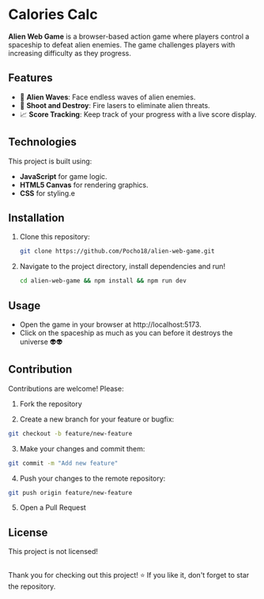 # Calories Calc

**Alien Web Game** is a browser-based action game where players control a spaceship to defeat alien enemies. The game challenges players with increasing difficulty as they progress.

## Features

- 👾 **Alien Waves**: Face endless waves of alien enemies.
- 🚀 **Shoot and Destroy**: Fire lasers to eliminate alien threats.
- 📈 **Score Tracking**: Keep track of your progress with a live score display.

## Technologies

This project is built using:

- **JavaScript** for game logic.
- **HTML5 Canvas** for rendering graphics.
- **CSS** for styling.e

## Installation

1. Clone this repository:
   ```bash
   git clone https://github.com/Pocho18/alien-web-game.git
   ```
2. Navigate to the project directory, install dependencies and run! 
   ```bash
   cd alien-web-game && npm install && npm run dev
   ```
## Usage
- Open the game in your browser at http://localhost:5173.
- Click on the spaceship as much as you can before it destroys the universe 👽👽

## Contribution
Contributions are welcome! Please:

1. Fork the repository
   
2. Create a new branch for your feature or bugfix:

```bash
git checkout -b feature/new-feature
```
3. Make your changes and commit them:
```bash
git commit -m "Add new feature"
```

4. Push your changes to the remote repository:
```bash
git push origin feature/new-feature
```

5. Open a Pull Request

## License
This project is not licensed!

## 
Thank you for checking out this project! ⭐ If you like it, don't forget to star the repository.
